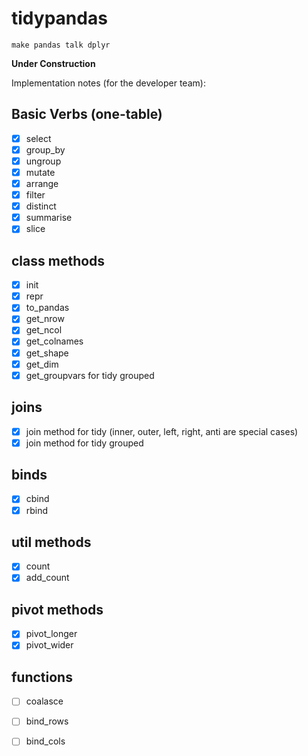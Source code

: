 # tidypandas
`make pandas talk dplyr`

**Under Construction**

Implementation notes (for the developer team):

## Basic Verbs (one-table)

- [x] select
- [x] group_by
- [x] ungroup
- [x] mutate
- [x] arrange
- [x] filter
- [x] distinct
- [x] summarise
- [x] slice

## class methods

- [x] init
- [x] repr
- [x] to_pandas
- [x] get_nrow
- [x] get_ncol
- [x] get_colnames
- [x] get_shape
- [x] get_dim
- [x] get_groupvars for tidy grouped

## joins

- [x] join method for tidy (inner, outer, left, right, anti are special cases)
- [x] join method for tidy grouped

## binds

- [x] cbind
- [x] rbind

## util methods

- [x] count
- [x] add_count
 
## pivot methods

- [x] pivot_longer
- [x] pivot_wider

## functions

- [ ] coalasce
- [ ] bind_rows
- [ ] bind_cols


